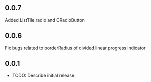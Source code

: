 ## 0.0.7

Added ListTile.radio and CRadioButton

## 0.0.6

Fix bugs related to borderRadius of divided linear progress indicator

## 0.0.1

- TODO: Describe initial release.
